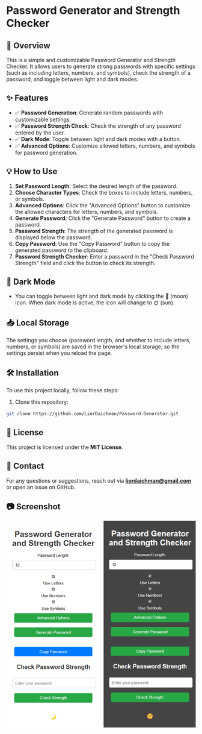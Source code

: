 # Password Generator and Strength Checker

## 📌 Overview
This is a simple and customizable Password Generator and Strength Checker. It allows users to generate strong passwords with specific settings (such as including letters, numbers, and symbols), check the strength of a password, and toggle between light and dark modes.

## ✨ Features

- ✅ **Password Generation**: Generate random passwords with customizable settings.
- ✅ **Password Strength Check**: Check the strength of any password entered by the user.
- ✅ **Dark Mode**: Toggle between light and dark modes with a button.
- ✅ **Advanced Options**: Customize allowed letters, numbers, and symbols for password generation.

## 💡 How to Use

1. **Set Password Length**: Select the desired length of the password.
2. **Choose Character Types**: Check the boxes to include letters, numbers, or symbols.
3. **Advanced Options**: Click the "Advanced Options" button to customize the allowed characters for letters, numbers, and symbols.
4. **Generate Password**: Click the "Generate Password" button to create a password.
5. **Password Strength**: The strength of the generated password is displayed below the password.
6. **Copy Password**: Use the "Copy Password" button to copy the generated password to the clipboard.
7. **Password Strength Checker**: Enter a password in the "Check Password Strength" field and click the button to check its strength.

## 🌙 Dark Mode

- You can toggle between light and dark mode by clicking the 🌙 (moon) icon. When dark mode is active, the icon will change to 🌞 (sun).

## 📥 Local Storage

The settings you choose (password length, and whether to include letters, numbers, or symbols) are saved in the browser's local storage, so the settings persist when you reload the page.

## 🛠️ Installation

To use this project locally, follow these steps:

1. Clone this repository:

```bash
git clone https://github.com/LiorDaichman/Password-Generator.git
```

## 📝 License
This project is licensed under the **MIT License**.

## 📩 Contact
For any questions or suggestions, reach out via **liordaichman@gmail.com** or open an issue on GitHub.

## 📷 Screenshot
![Description of the image](image/screenshot.png)
